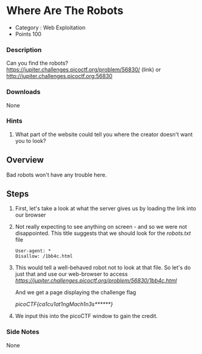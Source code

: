 # Where Are The Robots

- Category : Web Exploitation
- Points 100

### Description

Can you find the robots? https://jupiter.challenges.picoctf.org/problem/56830/ (link) or http://jupiter.challenges.picoctf.org:56830

### Downloads

None

### Hints

1. What part of the website could tell you where the creator doesn't want you to look?

## Overview

Bad robots won't have any trouble here.

## Steps

1. First, let's take a look at what the server gives us by loading the link into our browser

2. Not really expecting to see anything on screen - and so we were not disappointed.
   This title suggests that we should look for the _robots.txt_ file

   ```
   User-agent: *
   Disallow: /1bb4c.html
   ```

3. This would tell a well-behaved robot not to look at that file. So let's do just that and use our web-browser to access *https://jupiter.challenges.picoctf.org/problem/56830/1bb4c.html*

   And we get a page displaying the challenge flag

   _picoCTF{ca1cu1at1ng*Mach1n3s***\*\***}_

4. We input this into the picoCTF window to gain the credit.

### Side Notes

None
